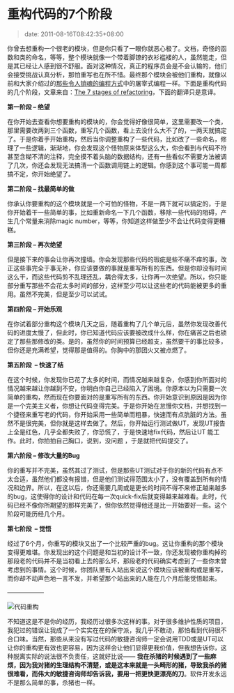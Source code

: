 # 重构代码的7个阶段
>date: 2011-08-16T08:42:35+08:00


你曾去想重构一个很老的模块，但是你只看了一眼你就恶心极了。文档，奇怪的函数和类的命名，等等，整个模块就像一个带着脚镣的衣衫褴褛的人，虽然能走，但是其已经让人感到很不舒服。面对这种情况，真正的程序员会是不会认输的，他们会接受挑战认真分析，那怕重写也在所不惜。最终那个模块会被他们重构，就像以前和大家介绍过的[那些令人销魂的编程方式](https://coolshell.cn/articles/2058.html "各种流行的编程风格")中的屠宰式编程一样。下面是重构代码的几个阶段，文章来自：[The 7 stages of refactoring](https://norsedev.blogspot.com/2011/08/n-stages-of-refactoring.html)，下面的翻译只是意译。


**第一阶段 – 绝望**


在你开始去查看你想要重构的模块的，你会觉得好像很简单，这里需要改一个类，那里需要改两到三个函数，重写几个函数，看上去没什么大不了的，一两天就搞定了。于是你着手开始重构，然后当你调整重构了一些代码，比如改了一些命名，修理了一些逻辑，渐渐地，你会发现这个怪物原来体型这么大，你会看到与代码不符甚至含糊不清的注释，完全摸不着头脑的数据结构，还有一些看似不需要方法被调了几次，你还会发现无法搞清一个函数调用链上的逻辑。你感到这个事可能一周都搞不定，你开始绝望了。


**第二阶段 – 找最简单的做**


你承认你要重构的这个模块就是一个可怕的怪物，不是一两下就可以搞定的，于是你开始着干一些简单的事，比如重新命名一下几个函数，移除一些代码的阻碍，产生几个常量来消除magic number，等等，你知道这样做至少不会让代码变得更糟糕。


**第三阶段 – 再次绝望**


但是接下来的事会让你再次撞墙。你会发现那些代码的瑕疵是些不痛不痒的事，改正这些事完全于事无补，你应该要做的事就是重写所有的东西。但是你却没有时间这么干，而这些代码剪不乱理还乱，耦合得太多，让你再一次绝望。所以，你只能部分重写那些不会花太多时间的部分，这样至少可以让这些老的代码能被更多的重用。虽然不完美，但是至少可以试试。


**第四阶段 – 开始乐观**


在你试着部分重构这个模块几天之后，随着重构了几个单元后，虽然你发现改善代码的进度太慢了，但此时，你已知道代码应该要被改成什么样，你在痛苦之后也锁定了那些那修改的类。是的，虽然你的时间预算已经超支，虽然要干的事比较多，但你还是充满希望，觉得那是值得的。你胸中的那团火又被点燃了。


**第五阶段  – 快速了结**


在这个时候，你发现你已花了太多的时间，而情况越来越复杂，你感到你所面对的情况越来越让你越到不安，你明白你自己已经陷入了困境。你原本以为只需要一次简单的重构，然而现在你要面对的是重写所有的东西。你开始意识到原因是因为你是一个完美主义者，你想让代码变得完美。于是你开始在怠慢你文档，并想找到一个捷径来重写老的代码，你开始采用一些简单而粗暴，快速而有点肮脏的方法。虽然不是很完美，但你就是这样去做了。然后，你开始运行测试做UT，发现UT报告上全是红色，几乎全都失败了，你恐慌了，于是快速地fix代码，然后让UT 能工作。此时，你拍拍自己胸口，说到，没问题 ，于是就把代码提交了。


**第六阶段 – 修改大量的Bug**


你的重写并不完美，虽然其过了测试，但是那些UT测试对于你的新的代码有点不太合适，虽然他们都没有报错，但是他们测试得范围太小了，没有覆盖到所有的情况和边界。所以，在这以后，你还需要几周或是更长的时间不得不来修正越来越多的bug，这使得你的设计和代码在每一次quick-fix后就变得越来越难看。此时，代码已经不像你所期望的那样完美了，但你依然觉得他还是比一开始要好一些。这个阶段可能历经几个月。


**第七阶段  – 觉悟**


经过了6个月，你重写的模块又出了一个比较严重的bug。这让你重构的那个模块变得更难堪。你发现出的这个问题是和当初的设计不一致，你还发现被你重构掉的那段老的代码并不是当初看上去的那么坏，那段老的代码确实考虑到了一些你未曾考虑到的事情。这个时候，你团队里有人站出来说这个模块应该被重构或是重写，而你却不动声色地一言不发，并希望那个站出来的人能在几个月后能觉悟起来。


——————


![](http://ww2.sinaimg.cn/large/538efefbjw1dt8f6ua5rpg.gif "代码重构")


不知道这是不是你的经历，我经历过很多次这样的事。对于很多维护性质的项目，我犯过的错误让我成了一个实实在在的保守派，我几乎不敢动，那怕看到代码很不合口味。当然，那些从来没有写过代码的敏捷咨询师一定会说用TDD或是UT可以让你的重构更有效也更容易，因为这样会让他们显得更我价值，但我想告诉你，这种脱离实际的说法很不负责任，这就好比说—— **我在杀猪的时候遇到了一些麻烦，因为我对猪的生理结构不清楚，或是这本来就是一头畸形的猪，导致我杀的猪很难看，而伟大的敏捷咨询师却告诉我，要用一把更快更漂亮的刀**。软件开发永远不是那么简单的事，杀猪也一样。


